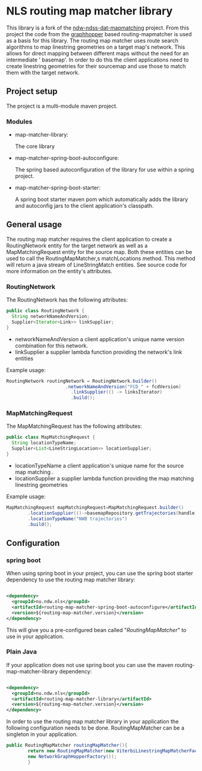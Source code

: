
# NLS routing map matcher library

This library is a fork of the [ndw-ndss-dat-mapmatching](https://dev.azure.com/ndwnu/CBM/_git/ndw-ndss-dat-mapmatching)
project. From this project the code from the [graphhopper](https://www.graphhopper.com/) based routing-mapmatcher is
used as a basis for this library. The routing map matcher uses route search algorithms to map linestring geometries on a
target map's network. This allows for direct mapping between different maps without the need for an intermediate '
basemap'. In order to do this the client applications need to create linestring geometries for their sourcemap and use
those to match them with the target network.

## Project setup

The project is a multi-module maven project.

### Modules

- map-matcher-library:

  The core library


- map-matcher-spring-boot-autoconfigure:

  The spring based autoconfiguration of the library for use within a spring project.


- map-matcher-spring-boot-starter:

  A spring boot starter maven pom which automatically adds the library and autoconfig jars to the client application's
  classpath.

## General usage

The routing map matcher requires the client application to create a RoutingNetwork entity for the target network as well
as a MapMatchingRequest entity for the source map. Both these entities can be used to call the RoutingMapMatcher,s
matchLocations method. This method will return a java stream of LineStringMatch entities. See source code for more
information on the entity's attributes.

### RoutingNetwork

The RoutingNetwork has the following attributes:

```java
public class RoutingNetwork {
  String networkNameAndVersion;
  Supplier<Iterator<Link>> linkSupplier;
}
```

* networkNameAndVersion a client application's unique name version combination for this network.
* linkSupplier a supplier lambda function providing the network's link entities

Example usage:

```java 
RoutingNetwork routingNetwork = RoutingNetwork.builder()
                      .networkNameAndVersion("FCD_" + fcdVersion)
                        .linkSupplier(() -> linksIterator)
                        .build();
```

### MapMatchingRequest

The MapMatchingRequest has the following attributes:

```java
public class MapMatchingRequest {
  String locationTypeName;
  Supplier<List<LineStringLocation>> locationSupplier;
}
```

* locationTypeName a client application's unique name for the source map matching .
* locationSupplier a supplier lambda function providing the map matching linestring geometries

Example usage:

```java
MapMatchingRequest mapMatchingRequest=MapMatchingRequest.builder()
        .locationSupplier(()->basemapRepository.getTrajectories(handle,nwbVersion,fcdVersion))
        .locationTypeName("NWB trajectories")
        .build();
```

## Configuration

### spring boot

When using spring boot in your project, you can use the spring boot starter dependency to use the routing map matcher
library:

```xml

<dependency>
  <groupId>nu.ndw.nls</groupId>
  <artifactId>routing-map-matcher-spring-boot-autoconfigure</artifactId>
  <version>${routing-map-matcher.version}</version>
</dependency>
```

This will give you a pre-configured bean called "*RoutingMapMatcher*" to use in your application.

### Plain Java

If your application does not use spring boot you can use the maven routing-map-matcher-library dependency:

```xml

<dependency>
  <groupId>nu.ndw.nls</groupId>
  <artifactId>routing-map-matcher-library</artifactId>
  <version>${routing-map-matcher.version}</version>
</dependency>
```

In order to use the routing map matcher library in your application the following configuration needs to be done.
RoutingMapMatcher can be a singleton in your application.

```java
public RoutingMapMatcher routingMapMatcher(){
        return new RoutingMapMatcher(new ViterbiLinestringMapMatcherFactory(
        new NetworkGraphHopperFactory());
        }
```
